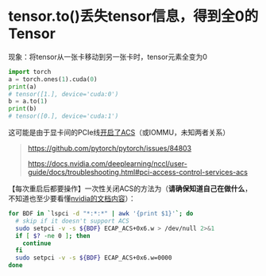 # tensor.to()丢失tensor信息，得到全0的Tensor

现象：将tensor从一张卡移动到另一张卡时，tensor元素全变为0

```python
import torch
a = torch.ones(1).cuda(0)
print(a)
# tensor([1.], device='cuda:0')
b = a.to(1)
print(b)
# tensor([0.], device='cuda:1')
```

这可能是由于显卡间的PCIe线[开启了ACS](https://github.com/pytorch/pytorch/issues/84803#issuecomment-1609549476)（或IOMMU，未知两者关系）

> https://github.com/pytorch/pytorch/issues/84803
> 
> https://docs.nvidia.com/deeplearning/nccl/user-guide/docs/troubleshooting.html#pci-access-control-services-acs

【每次重启后都要操作】一次性关闭ACS的方法为（**请确保知道自己在做什么**，不知道也至少要看懂[nvidia的文档内容](https://docs.nvidia.com/deeplearning/nccl/user-guide/docs/troubleshooting.html#pci-access-control-services-acs)）：

```bash
for BDF in `lspci -d "*:*:*" | awk '{print $1}'`; do
  # skip if it doesn't support ACS
  sudo setpci -v -s ${BDF} ECAP_ACS+0x6.w > /dev/null 2>&1
  if [ $? -ne 0 ]; then
    continue
  fi
  sudo setpci -v -s ${BDF} ECAP_ACS+0x6.w=0000
done
```
